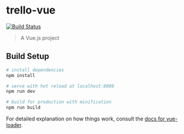 # trello-vue

[![Build Status](https://travis-ci.com/srini85/trello-vue.svg?branch=master)](https://travis-ci.com/srini85/trello-vue)

> A Vue.js project

## Build Setup

```bash
# install dependencies
npm install

# serve with hot reload at localhost:8080
npm run dev

# build for production with minification
npm run build
```

For detailed explanation on how things work, consult the [docs for vue-loader](http://vuejs.github.io/vue-loader).
